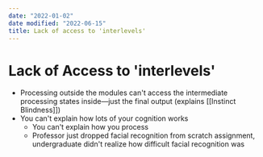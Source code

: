 ```yaml
---
date: "2022-01-02"
date modified: "2022-06-15"
title: Lack of access to 'interlevels'
---
```


# Lack of Access to 'interlevels'
- Processing outside the modules can't access the intermediate processing states inside—just the final output (explains [[Instinct Blindness]])
- You can't explain how lots of your cognition works
	- You can't explain how you process
	- Professor just dropped facial recognition from scratch assignment, undergraduate didn't realize how difficult facial recognition was
